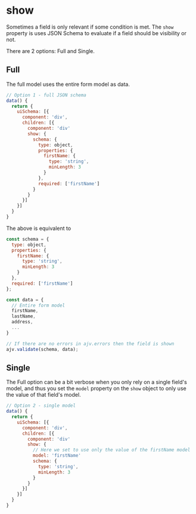 # show

Sometimes a field is only relevant if some condition is met. The `show` property is uses JSON Schema to evaluate if a field should be visibility or not.

There are 2 options: Full and Single.

## Full

The full model uses the entire form model as data.

```js
// Option 1 - full JSON schema
data() {
  return {
    uiSchema: [{
      component: 'div',
      children: [{
        component: 'div'
        show: {
          schema: {
            type: object,
            properties: {
              firstName: {
                type: 'string',
                minLength: 3
              }
            },
            required: ['firstName']
          }
        }
      }]
    }]
  }
}
```

The above is equivalent to

```js
const schema = {
  type: object,
  properties: {
    firstName: {
      type: 'string',
      minLength: 3
    }
  },
  required: ['firstName']
};

const data = {
  // Entire form model
  firstName,
  lastName,
  address,
  ...
}

// If there are no errors in ajv.errors then the field is shown
ajv.validate(schema, data);

```

## Single

The Full option can be a bit verbose when you only rely on a single field's model, and thus you set the `model` property on the `show` object to only use the value of that field's model.

```js
// Option 2 - single model
data() {
  return {
    uiSchema: [{
      component: 'div',
      children: [{
        component: 'div'
        show: {
          // Here we set to use only the value of the firstName model
          model: 'firstName'
          schema: {
            type: 'string',
            minLength: 3
          }
        }
      }]
    }]
  }
}
```
